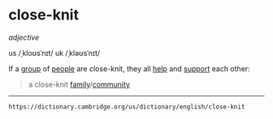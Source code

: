 # close-knit

*adjective*

us /ˌkloʊsˈnɪt/
uk /ˌkləʊsˈnɪt/

If a [group](https://dictionary.cambridge.org/us/dictionary/english/group "group") of [people](https://dictionary.cambridge.org/us/dictionary/english/people "people") are close-knit, they all [help](https://dictionary.cambridge.org/us/dictionary/english/help "help") and [support](https://dictionary.cambridge.org/us/dictionary/english/support "support") each other:

>a close-knit [family](https://dictionary.cambridge.org/us/dictionary/english/family "family")/[community](https://dictionary.cambridge.org/us/dictionary/english/community "community")

---
`https://dictionary.cambridge.org/us/dictionary/english/close-knit`